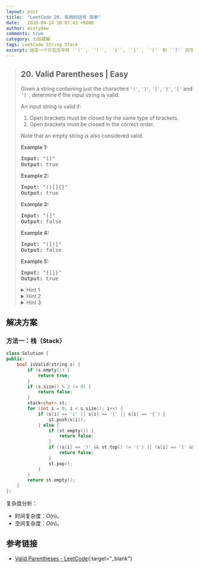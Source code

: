 ```yaml
---
layout: post
title:  "LeetCode 20. 有效的括号 简单"
date:   2020-04-18 10:07:43 +0800
author: mistydew
comments: true
category: 力扣题解
tags: LeetCode String Stack
excerpt: 给定一个只包含字符 `'('`, `')'`, `'{'`, `'}'`, `'['` 和 `']'` 的字符串，判断字符串是否有效。
---
```

> ## 20. Valid Parentheses | Easy
> 
> Given a string containing just the characters `'('`, `')'`, `'{'`, `'}'`, `'['` and `']'`, determine if the input string is valid.
> 
> An input string is valid if:
> 
> 1. Open brackets must be closed by the same type of brackets.
> 2. Open brackets must be closed in the correct order.
> 
> Note that an empty string is also considered valid.
> 
> **Example 1:**
> 
> <pre>
> <strong>Input:</strong> "()"
> <strong>Output:</strong> true
> </pre>
> 
> **Example 2:**
> 
> <pre>
> <strong>Input:</strong> "()[]{}"
> <strong>Output:</strong> true
> </pre>
> 
> **Example 3:**
> 
> <pre>
> <strong>Input:</strong> "(]"
> <strong>Output:</strong> false
> </pre>
> 
> **Example 4:**
> 
> <pre>
> <strong>Input:</strong> "([)]"
> <strong>Output:</strong> false
> </pre>
> 
> **Example 5:**
> 
> <pre>
> <strong>Input:</strong> "{[]}"
> <strong>Output:</strong> true
> </pre>
> 
> <details>
> <summary>Hint 1</summary>
> An interesting property about a valid parenthesis expression is that a sub-expression of a valid expression should also be a valid expression. (Not every sub-expression) e.g.
> <pre>
> { { } [ ] [ [ [ ] ] ] } is VALID expression
>           [ [ [ ] ] ]    is VALID sub-expression
>   { } [ ]                is VALID sub-expression
> </pre>
> Can we exploit this recursive structure somehow?
> </details>
> 
> <details>
> <summary>Hint 2</summary>
> What if whenever we encounter a matching pair of parenthesis in the expression, we simply remove it from the expression? This would keep on shortening the expression. e.g.
> <pre>
> { { ( { } ) } }
>       |_|
> 
> { { (      ) } }
>     |______|
> 
> { {          } }
>   |__________|
> 
> {                }
> |________________|
> </pre>
> VALID EXPRESSION!
> </details>
> 
> <details>
> <summary>Hint 3</summary>
> The <b>stack</b> data structure can come in handy here in representing this recursive structure of the problem. We can't really process this from the inside out because we don't have an idea about the overall structure. But, the stack can help us process this recursively i.e. from outside to inwards.
> </details>

## 解决方案

### 方法一：栈（Stack）

```cpp
class Solution {
public:
    bool isValid(string s) {
        if (s.empty()) {
            return true;
        }
        if (s.size() % 2 != 0) {
            return false;
        }
        stack<char> st;
        for (int i = 0; i < s.size(); i++) {
            if (s[i] == '(' || s[i] == '[' || s[i] == '{') {
                st.push(s[i]);
            } else {
                if (st.empty()) {
                    return false;
                }
                if ((s[i] == ')' && st.top() != '(') || (s[i] == ']' && st.top() != '[') || (s[i] == '}' && st.top() !='{')) {
                    return false;
                }
                st.pop();
            }
        }
        return st.empty();
    }
};
```

复杂度分析：
* 时间复杂度：*O*(n)。
* 空间复杂度：*O*(n)。

## 参考链接

* [Valid Parentheses - LeetCode](https://leetcode.com/problems/valid-parentheses/){:target="_blank"}
